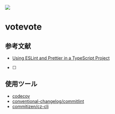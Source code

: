 ![](https://github.com/YoshijiFujiwara/votevote/workflows/CI/badge.svg?branch=develop&event=push)

# votevote

## 参考文献

- [Using ESLint and Prettier in a TypeScript Project](https://www.robertcooper.me/using-eslint-and-prettier-in-a-typescript-project)
- [ ]

## 使用ツール

- [codecov](https://codecov.io/)
- [conventional-changelog/commitlint](https://github.com/conventional-changelog/commitlint)
- [commitizen/cz-cli](https://github.com/commitizen/cz-cli)
